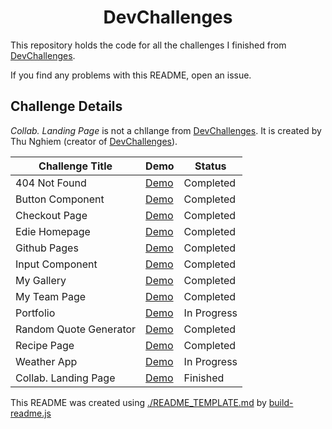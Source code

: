 <h1 align="center">DevChallenges</h1>

This repository holds the code for all the challenges I finished from [DevChallenges](https://devchallenges.io).

If you find any problems with this README, open an issue.

## Challenge Details

_Collab. Landing Page_ is not a chllange from [DevChallenges](https://devchallenges.io). It is created by Thu Nghiem (creator of [DevChallenges](https://devchallenges.io)).

| Challenge Title | Demo | Status |
| --------------- | ---- | ------ |
| 404 Not Found | [Demo](https://dev-challenges.vercel.app/http://dev-challenges.vercel.app/404-not-found) | Completed |
| Button Component | [Demo](https://dev-challenges.vercel.app/http://dev-challenges.vercel.app/button-component) | Completed |
| Checkout Page | [Demo](https://dev-challenges.vercel.app/http://dev-challenges.vercel.app/checkout-page) | Completed |
| Edie Homepage | [Demo](https://dev-challenges.vercel.app/http://dev-challenges.vercel.app/edie-homepage) | Completed |
| Github Pages | [Demo](https://dev-challenges.vercel.app/http://dev-challenges.vercel.app/github-pages) | Completed |
| Input Component | [Demo](https://dev-challenges.vercel.app/http://dev-challenges.vercel.app/input-component) | Completed |
| My Gallery | [Demo](https://dev-challenges.vercel.app/http://dev-challenges.vercel.app/my-gallery) | Completed |
| My Team Page | [Demo](https://dev-challenges.vercel.app/http://dev-challenges.vercel.app/my-team-page) | Completed |
| Portfolio | [Demo](https://dev-challenges.vercel.app/http://dev-challenges.vercel.app/portfolio) | In Progress |
| Random Quote Generator | [Demo](https://dev-challenges.vercel.app/http://dev-challenges.vercel.app/random-quote-generator) | Completed |
| Recipe Page | [Demo](https://dev-challenges.vercel.app/http://dev-challenges.vercel.app/recipe-page) | Completed |
| Weather App | [Demo](https://dev-challenges.vercel.app/http://dev-challenges.vercel.app/weather-app) | In Progress |
| Collab. Landing Page | [Demo](https://dev-challenges.vercel.app/http://dev-challenges.vercel.app/collab.-landing-page) | Finished |

This README was created using [./README_TEMPLATE.md](./README_TEMPLATE.md) by [build-readme.js](./build-readme.js)
